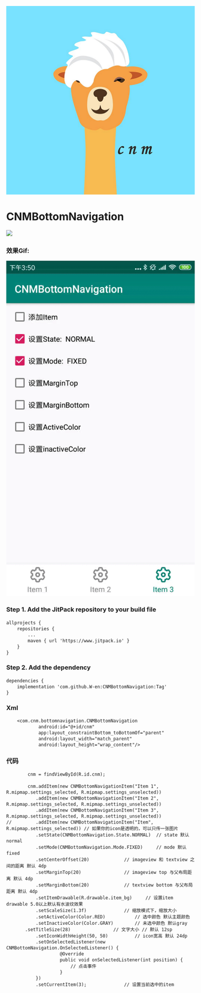 ![logo](https://raw.githubusercontent.com/W-en/CNMBottomNavigation/master/images/logo.png)
# CNMBottomNavigation
[![](https://www.jitpack.io/v/W-en/CNMBottomNavigation.svg)](https://www.jitpack.io/#W-en/CNMBottomNavigation)
### 效果Gif:
![gif](https://raw.githubusercontent.com/W-en/CNMBottomNavigation/master/images/cnm.gif)
### Step 1. Add the JitPack repository to your build file
```
allprojects {
	repositories {
		...
		maven { url 'https://www.jitpack.io' }
	}
}
```
### Step 2. Add the dependency  
```
dependencies {
	implementation 'com.github.W-en:CNMBottomNavigation:Tag'
}
```
### Xml
```
	<com.cnm.bottomnavigation.CNMBottomNavigation
      	    android:id="@+id/cnm"
            app:layout_constraintBottom_toBottomOf="parent"
            android:layout_width="match_parent"
            android:layout_height="wrap_content"/>
```
### 代码
```
        cnm = findViewById(R.id.cnm);

        cnm.addItem(new CNMBottomNavigationItem("Item 1", R.mipmap.settings_selected, R.mipmap.settings_unselected)) 
           .addItem(new CNMBottomNavigationItem("Item 2", R.mipmap.settings_selected, R.mipmap.settings_unselected))
           .addItem(new CNMBottomNavigationItem("Item 3", R.mipmap.settings_selected, R.mipmap.settings_unselected))
//         .addItem(new CNMBottomNavigationItem("Item", R.mipmap.settings_selected)) // 如果你的icon是透明的，可以只传一张图片
           .setState(CNMBottomNavigation.State.NORMAL)  // state 默认normal
           .setMode(CNMBottomNavigation.Mode.FIXED) 	// mode 默认fixed
           .setCenterOffset(20) 			// imageview 和 textview 之间的距离 默认 4dp
           .setMarginTop(20) 				// imageview top 与父布局距离 默认 4dp
           .setMarginBottom(20) 			// textview bottom 与父布局距离 默认 4dp
           .setItemDrawable(R.drawable.item_bg) 	// 设置item drawable 5.0以上默认有水波纹效果
           .setScaleSize(1.3f) 				// 缩放模式下，缩放大小
           .setActiveColor(Color.RED) 			// 选中颜色 默认主题颜色
           .setInactiveColor(Color.GRAY) 		// 未选中颜色 默认gray
	   .setTitleSize(28) 				// 文字大小 // 默认 12sp
           .setIconWidthHeight(50, 50) 			// icon宽高 默认 24dp
           .setOnSelectedListener(new CNMBottomNavigation.OnSelectedListener() {
                    @Override
                    public void onSelectedListener(int position) {
                        // 点击事件
                    }
           })
           .setCurrentItem(3); 				// 设置当前选中的item
```
